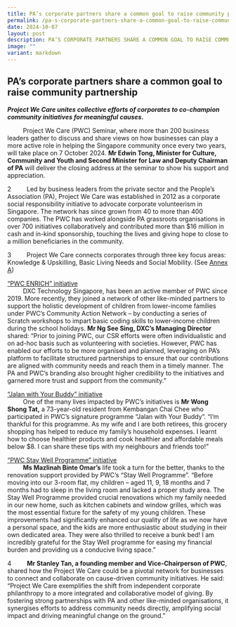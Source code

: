 ```yaml
---
title: PA’s corporate partners share a common goal to raise community partnership
permalink: /pa-s-corporate-partners-share-a-common-goal-to-raise-community-partnership/
date: 2024-10-07
layout: post
description: PA’S CORPORATE PARTNERS SHARE A COMMON GOAL TO RAISE COMMUNITY PARTNERSHIP
image: ""
variant: markdown
---
```

## PA’s corporate partners share a common goal to raise community partnership

***Project We Care unites collective efforts of corporates to co-champion community initiatives for meaningful causes.***

&nbsp; &nbsp; &nbsp; &nbsp; &nbsp;Project We Care (PWC) Seminar, where more than 200 business leaders gather to discuss and share views on how businesses can play a more active role in helping the Singapore community once every two years, will take place on 7 October 2024. **Mr Edwin Tong, Minister for Culture, Community and Youth and Second Minister for Law and Deputy Chairman of PA** will deliver the closing address at the seminar to show his support and appreciation.

2 &nbsp; &nbsp; &nbsp; &nbsp;&nbsp;Led by business leaders from the private sector and the People’s Association (PA), Project We Care was established in 2012 as a corporate social responsibility initiative to advocate corporate volunteerism in Singapore. The network has since grown from 40 to more than 400 companies. The PWC has worked alongside PA grassroots organisations in over 700 initiatives collaboratively and contributed more than $16 million in cash and in-kind sponsorship, touching the lives and giving hope to close to a million beneficiaries in the community.

3 &nbsp; &nbsp; &nbsp; &nbsp;&nbsp;Project We Care connects corporates through three key focus areas: Knowledge &amp; Upskilling, Basic Living Needs and Social Mobility. (See [Annex A](/files/NewsRoom/Project_We_Care_Seminar_Annex_A.pdf))

<u>“PWC ENRICH” initiative</u>
<br>&nbsp; &nbsp; &nbsp; &nbsp; &nbsp;DXC Technology Singapore, has been an active member of PWC since 2019. More recently, they joined a network of other like-minded partners to support
the holistic development of children from lower-income families under PWC’s Community Action Network – by conducting a series of Scratch workshops to impart basic coding skills to lower-income children during the school holidays. **Mr Ng See Sing, DXC’s Managing Director** shared: “Prior to joining PWC, our CSR efforts were often individualistic and on ad-hoc basis such as volunteering with societies. However, PWC has enabled our efforts to be more organised and planned, leveraging on PA’s platform to facilitate structured partnerships to ensure that our contributions are aligned with community needs and reach them in a timely manner. The PA and PWC’s branding also brought higher credibility to the initiatives and garnered more trust and support from the community.”

<u>“Jalan with Your Buddy” initiative</u>
<br>&nbsp; &nbsp; &nbsp; &nbsp; &nbsp;One of the many lives impacted by PWC’s initiatives is **Mr Wong Shong Tat,** a 73-year-old resident from Kembangan Chai Chee who participated in PWC’s signature programme “Jalan with Your Buddy”. “I’m thankful for this programme. As my wife and I are both retirees, this grocery shopping has helped to reduce my family’s household expenses. I learnt how to choose healthier products and cook healthier and affordable meals below $8. I can share these tips with my neighbours and friends too!” 

<u>“PWC Stay Well Programme” initiative</u>
<br>&nbsp; &nbsp; &nbsp; &nbsp; &nbsp;**Ms Mazlinah Binte Omar’s** life took a turn for the better, thanks to the renovation support provided by PWC’s “Stay Well Programme”. “Before moving into our 3-room flat, my children – aged 11, 9, 18 months and 7 months had to sleep in the living room and lacked a proper study area. The Stay Well Programme provided crucial renovations which my family needed in our new home, such as kitchen cabinets and window grilles, which was the most essential fixture for the safety of my young children. These improvements had significantly enhanced our quality of life as we now have a personal space, and the kids are more enthusiastic about studying in their own dedicated area. They were also thrilled to receive a bunk bed! I am incredibly grateful for the Stay Well programme for easing my financial burden and providing us a conducive living space.”

4 &nbsp; &nbsp; &nbsp; &nbsp;&nbsp;**Mr Stanley Tan, a founding member and Vice-Chairperson of PWC**, shared how the Project We Care could be a pivotal network for businesses to connect
and collaborate on cause-driven community initiatives. He said: “Project We Care exemplifies the shift from independent corporate philanthropy to a more integrated and collaborative model of giving. By fostering strong partnerships with PA and other like-minded organisations, it synergises efforts to address community needs directly, amplifying social impact and driving meaningful change on the ground.”